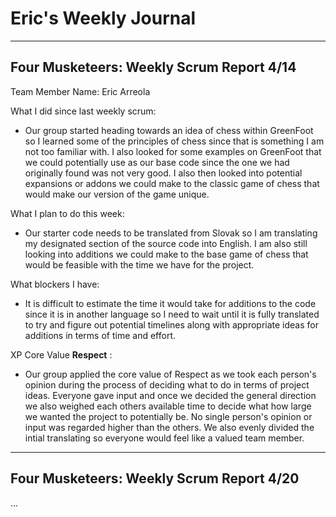 # Eric's Weekly Journal
---
## Four Musketeers: Weekly Scrum Report 4/14
Team Member Name: Eric Arreola

What I did since last weekly scrum:
-  Our group started heading towards an idea of chess within GreenFoot so I learned some of the principles of chess since that is something I am not too familiar with. I also looked for some examples on GreenFoot that we could potentially use as our base code since the one we had originally found was not very good. I also then looked into potential expansions or addons we could make to the classic game of chess that would make our version of the game unique.

What I plan to do this week:
-  Our starter code needs to be translated from Slovak so I am translating my designated section of the source code into English. I am also still looking into additions we could make to the base game of chess that would be feasible with the time we have for the project.

What blockers I have:
-  It is difficult to estimate the time it would take for additions to the code since it is in another language so I need to wait until it is fully translated to try and figure out potential timelines along with appropriate ideas for additions in terms of time and effort.

XP Core Value **Respect** : 
- Our group applied the core value of Respect as we took each person's opinion during the process of deciding what to do in terms of project ideas. Everyone gave input and once we decided the general direction we also weighed each others available time to decide what how large we wanted the project to potentially be. No single person's opinion or input was regarded higher than the others. We also evenly divided the intial translating so everyone would feel like a valued team member.   

---
## Four Musketeers: Weekly Scrum Report 4/20
...

